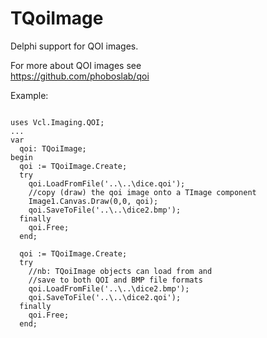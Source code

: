 # TQoiImage
Delphi support for QOI images.

For more about QOI images see<br>
https://github.com/phoboslab/qoi


Example:

<pre><code>
uses Vcl.Imaging.QOI;
...
var
  qoi: TQoiImage;
begin
  qoi := TQoiImage.Create;
  try
    qoi.LoadFromFile('..\..\dice.qoi');
    //copy (draw) the qoi image onto a TImage component
    Image1.Canvas.Draw(0,0, qoi);
    qoi.SaveToFile('..\..\dice2.bmp');
  finally
    qoi.Free;
  end;

  qoi := TQoiImage.Create;
  try
    //nb: TQoiImage objects can load from and 
    //save to both QOI and BMP file formats
    qoi.LoadFromFile('..\..\dice2.bmp');
    qoi.SaveToFile('..\..\dice2.qoi');
  finally
    qoi.Free;
  end;
</code></pre>

